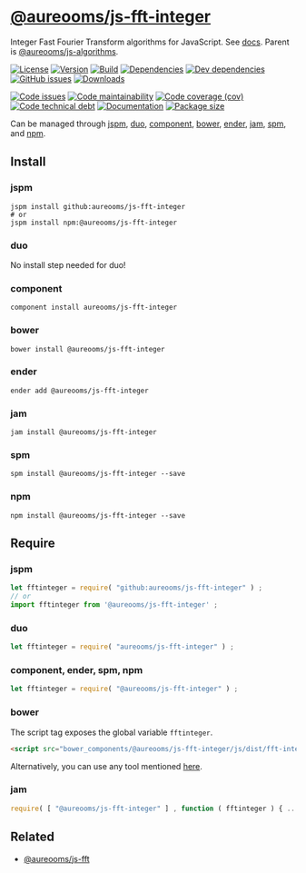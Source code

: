[@aureooms/js-fft-integer](https://aureooms.github.io/js-fft-integer)
==

Integer Fast Fourier Transform algorithms for JavaScript.
See [docs](https://aureooms.github.io/js-fft-integer).
Parent is [@aureooms/js-algorithms](https://github.com/aureooms/js-algorithms).

[![License](https://img.shields.io/github/license/aureooms/js-fft-integer.svg)](https://raw.githubusercontent.com/aureooms/js-fft-integer/master/LICENSE)
[![Version](https://img.shields.io/npm/v/@aureooms/js-fft-integer.svg)](https://www.npmjs.org/package/@aureooms/js-fft-integer)
[![Build](https://img.shields.io/travis/aureooms/js-fft-integer/master.svg)](https://travis-ci.org/aureooms/js-fft-integer/branches)
[![Dependencies](https://img.shields.io/david/aureooms/js-fft-integer.svg)](https://david-dm.org/aureooms/js-fft-integer)
[![Dev dependencies](https://img.shields.io/david/dev/aureooms/js-fft-integer.svg)](https://david-dm.org/aureooms/js-fft-integer?type=dev)
[![GitHub issues](https://img.shields.io/github/issues/aureooms/js-fft-integer.svg)](https://github.com/aureooms/js-fft-integer/issues)
[![Downloads](https://img.shields.io/npm/dm/@aureooms/js-fft-integer.svg)](https://www.npmjs.org/package/@aureooms/js-fft-integer)

[![Code issues](https://img.shields.io/codeclimate/issues/aureooms/js-fft-integer.svg)](https://codeclimate.com/github/aureooms/js-fft-integer/issues)
[![Code maintainability](https://img.shields.io/codeclimate/maintainability/aureooms/js-fft-integer.svg)](https://codeclimate.com/github/aureooms/js-fft-integer/trends/churn)
[![Code coverage (cov)](https://img.shields.io/codecov/c/gh/aureooms/js-fft-integer/master.svg)](https://codecov.io/gh/aureooms/js-fft-integer)
[![Code technical debt](https://img.shields.io/codeclimate/tech-debt/aureooms/js-fft-integer.svg)](https://codeclimate.com/github/aureooms/js-fft-integer/trends/technical_debt)
[![Documentation](http://aureooms.github.io/js-fft-integer//badge.svg)](http://aureooms.github.io/js-fft-integer//source.html)
[![Package size](https://img.shields.io/bundlephobia/minzip/@aureooms/js-fft-integer)](https://bundlephobia.com/result?p=@aureooms/js-fft-integer)

Can be managed through [jspm](https://github.com/jspm/jspm-cli),
[duo](https://github.com/duojs/duo),
[component](https://github.com/componentjs/component),
[bower](https://github.com/bower/bower),
[ender](https://github.com/ender-js/Ender),
[jam](https://github.com/caolan/jam),
[spm](https://github.com/spmjs/spm),
and [npm](https://github.com/npm/npm).

## Install

### jspm
```terminal
jspm install github:aureooms/js-fft-integer
# or
jspm install npm:@aureooms/js-fft-integer
```
### duo
No install step needed for duo!

### component
```terminal
component install aureooms/js-fft-integer
```

### bower
```terminal
bower install @aureooms/js-fft-integer
```

### ender
```terminal
ender add @aureooms/js-fft-integer
```

### jam
```terminal
jam install @aureooms/js-fft-integer
```

### spm
```terminal
spm install @aureooms/js-fft-integer --save
```

### npm
```terminal
npm install @aureooms/js-fft-integer --save
```

## Require
### jspm
```js
let fftinteger = require( "github:aureooms/js-fft-integer" ) ;
// or
import fftinteger from '@aureooms/js-fft-integer' ;
```
### duo
```js
let fftinteger = require( "aureooms/js-fft-integer" ) ;
```

### component, ender, spm, npm
```js
let fftinteger = require( "@aureooms/js-fft-integer" ) ;
```

### bower
The script tag exposes the global variable `fftinteger`.
```html
<script src="bower_components/@aureooms/js-fft-integer/js/dist/fft-integer.min.js"></script>
```
Alternatively, you can use any tool mentioned [here](http://bower.io/docs/tools/).

### jam
```js
require( [ "@aureooms/js-fft-integer" ] , function ( fftinteger ) { ... } ) ;
```

## Related

  - [@aureooms/js-fft](https://github.com/aureooms/js-fft)
